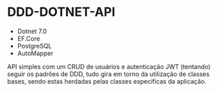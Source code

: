 # DDD-DOTNET-API

* Dotnet 7.0
* EF.Core
* PostgreSQL
* AutoMapper

API simples com um CRUD de usuários e autenticação JWT (tentando) seguir os padrões de DDD, tudo gira em torno da utilização de classes bases, sendo estas herdadas pelas classes específicas da aplicação.